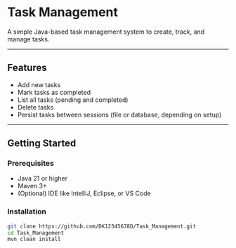 # Task Management

A simple Java-based task management system to create, track, and manage tasks.

---

## Features

- Add new tasks  
- Mark tasks as completed  
- List all tasks (pending and completed)  
- Delete tasks  
- Persist tasks between sessions (file or database, depending on setup)

---

## Getting Started

### Prerequisites
- Java 21 or higher  
- Maven 3+  
- (Optional) IDE like IntelliJ, Eclipse, or VS Code

### Installation
```bash
git clone https://github.com/DK12345678D/Task_Management.git
cd Task_Management
mvn clean install

